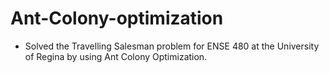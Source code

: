 # Ant-Colony-optimization
- Solved the Travelling Salesman problem for ENSE 480 at the University of Regina by using Ant Colony Optimization. 
